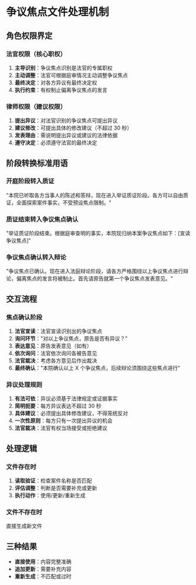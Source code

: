 # 争议焦点文件处理机制

## 角色权限界定

### 法官权限（核心职权）

1. **主导识别**：争议焦点识别是法官的专属职权
2. **主动调整**：法官可根据庭审情况主动调整争议焦点
3. **最终决定**：对各方异议有最终决定权
4. **执行约束**：有权制止偏离争议焦点的发言

### 律师权限（建议权限）

1. **提出异议**：对法官识别的争议焦点可提出异议
2. **建议修改**：可提出具体的修改建议（不超过 30 秒）
3. **发表理由**：需说明提出异议或建议的法律依据
4. **遵守决定**：必须遵守法官的最终决定

## 阶段转换标准用语

### 开庭阶段转入质证

"本院已听取各方当事人的陈述和答辩，现在进入举证质证阶段。各方可以自由质证，全面探索案件事实，不受预设焦点限制。"

### 质证结束转入争议焦点确认

"举证质证阶段结束。根据庭审查明的事实，本院现归纳本案争议焦点如下：[宣读争议焦点]"

### 争议焦点确认转入辩论

"争议焦点已确认。现在进入法庭辩论阶段，请各方严格围绕以上争议焦点进行辩论，偏离焦点的发言将被制止。首先请原告就第一个争议焦点发表意见。"

## 交互流程

### 焦点确认阶段

1. **法官宣读**：法官宣读识别出的争议焦点
2. **询问环节**："对以上争议焦点，原告是否有异议？"
3. **表达意见**：原告发表意见（如有）
4. **依次询问**：法官依次询问各被告意见
5. **法官裁决**：考虑各方意见后作出裁决
6. **最终确认**："本院确认以上 X 个争议焦点，后续辩论须围绕这些焦点进行"

### 异议处理规则

1. **有法可依**：异议必须基于法律规定或证据事实
2. **简明扼要**：每方异议表达不超过 30 秒
3. **具体建议**：必须提出具体修改建议，不得笼统反对
4. **一次性原则**：每方只有一次提出异议的机会
5. **法官裁决**：法官有权当场接受或拒绝建议

## 处理逻辑

### 文件存在时

1. **读取验证**：检查案件名称是否匹配
2. **评估调整**：判断是否需要补充或更新
3. **执行动作**：使用/更新/重新生成

### 文件不存在时

直接生成新文件

## 三种结果

- **直接使用**：内容完整准确
- **追加更新**：需要补充内容
- **重新生成**：不匹配或过时
